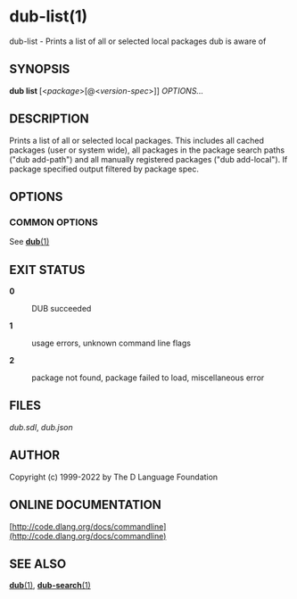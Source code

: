 # dub-list(1)
dub-list \- Prints a list of all or selected local packages dub is aware of
## SYNOPSIS
<b>dub list </b>[&lt;<i>package</i>&gt;[@&lt;<i>version-spec</i>&gt;]] <i>OPTIONS...</i>
## DESCRIPTION
Prints a list of all or selected local packages. This includes all cached packages (user or system wide), all packages in the package search paths ("dub add-path") and all manually registered packages ("dub add-local"). If package specified output filtered by package spec.
## OPTIONS

<dl>


</dl>

### COMMON OPTIONS
See [<b>dub</b>(1)](dub.md)
## EXIT STATUS

<dl markdown="1">

<dt markdown="1">

<b>0</b>

</dt>
<dd markdown="1">

DUB succeeded

</dd>
<dt markdown="1">

<b>1</b>

</dt>
<dd markdown="1">

usage errors, unknown command line flags

</dd>
<dt markdown="1">

<b>2</b>

</dt>
<dd markdown="1">

package not found, package failed to load, miscellaneous error

</dd>

</dl>

## FILES
<i>dub.sdl</i>, <i>dub.json</i>
## AUTHOR
Copyright (c) 1999-2022 by The D Language Foundation
## ONLINE DOCUMENTATION
[http://code.dlang.org/docs/commandline](http://code.dlang.org/docs/commandline)
## SEE ALSO
[<b>dub</b>(1)](dub.md), [<b>dub-search</b>(1)](dub-search.md)
